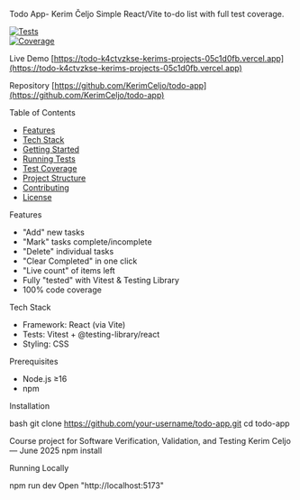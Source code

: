 Todo App- Kerim Čeljo
Simple React/Vite to-do list with full test coverage.

[![Tests](https://img.shields.io/badge/tests-passing-brightgreen)](#)  
[![Coverage](https://img.shields.io/badge/coverage-100%25-brightgreen)](#)

Live Demo
[https://todo-k4ctvzkse-kerims-projects-05c1d0fb.vercel.app](https://todo-k4ctvzkse-kerims-projects-05c1d0fb.vercel.app)

Repository
[https://github.com/KerimCeljo/todo-app](https://github.com/KerimCeljo/todo-app)

Table of Contents

- [Features](#features)  
- [Tech Stack](#tech-stack)  
- [Getting Started](#getting-started)  
- [Running Tests](#running-tests)  
- [Test Coverage](#test-coverage)  
- [Project Structure](#project-structure)  
- [Contributing](#contributing)  
- [License](#license)  

Features

- "Add" new tasks  
- "Mark" tasks complete/incomplete  
- "Delete" individual tasks  
- "Clear Completed" in one click  
- "Live count" of items left  
- Fully "tested" with Vitest & Testing Library  
- 100% code coverage  

Tech Stack

- Framework: React (via Vite)  
- Tests: Vitest + @testing-library/react  
- Styling: CSS
  
Prerequisites

- Node.js ≥16  
- npm  

Installation

bash
git clone https://github.com/your-username/todo-app.git
cd todo-app

Course project for Software Verification, Validation, and Testing
Kerim Celjo — June 2025
npm install

Running Locally

npm run dev
Open "http://localhost:5173"
